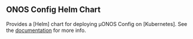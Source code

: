 ## ONOS Config Helm Chart

Provides a [Helm] chart for deploying µONOS Config on [Kubernetes]. See the
[documentation](https://docs.onosproject.org/onos-cli/docs/deployment/) for more info.
